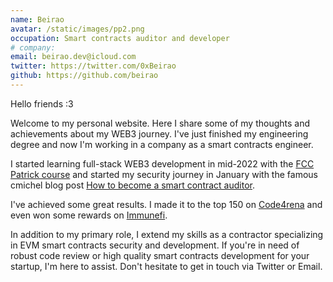 ```yaml
---
name: Beirao
avatar: /static/images/pp2.png
occupation: Smart contracts auditor and developer
# company:
email: beirao.dev@icloud.com
twitter: https://twitter.com/0xBeirao
github: https://github.com/beirao
---
```


Hello friends :3

Welcome to my personal website. Here I share some of my thoughts and achievements about my WEB3 journey. I've just finished my engineering degree and now I'm working in a company as a smart contracts engineer.

I started learning full-stack WEB3 development in mid-2022 with the [FCC Patrick course](https://www.youtube.com/watch?v=gyMwXuJrbJQ) and started my security journey in January with the famous cmichel blog post [How to become a smart contract auditor](https://cmichel.io/how-to-become-a-smart-contract-auditor/).

I've achieved some great results. I made it to the top 150 on [Code4rena](https://code4rena.com/leaderboard) and even won some rewards on [Immunefi](https://immunefi.com).

In addition to my primary role, I extend my skills as a contractor specializing in EVM smart contracts security and development. If you're in need of robust code review or high quality smart contracts development for your startup, I'm here to assist. Don't hesitate to get in touch via Twitter or Email.
